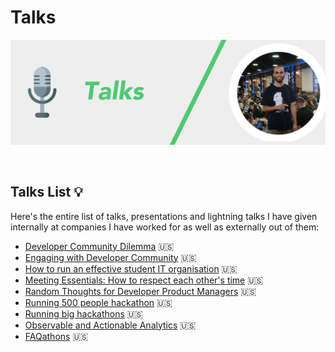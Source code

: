 # Talks

![](/Assets/TalksBanner.png)

<a href="https://github.com/konradsopala/talks/tree/master/Talks"><img src="https://img.shields.io/badge/Presentation-Talks-blueviolet" alt=""/></a>     <a href="https://github.com/konradsopala/github-linkedin/tree/master/Presentations"><img src="https://img.shields.io/badge/Lightning-Talks-blueviolet" alt=""/></a>   <a href="https://github.com/konradsopala/github-linkedin"><img src="https://img.shields.io/badge/Public-Speaking-blueviolet" alt=""/></a>

## Talks List 💡

Here's the entire list of talks, presentations and lightning talks I have given internally at companies I have worked for as well as externally out of them:

* [Developer Community Dilemma](https://github.com/konradsopala/talks/blob/master/Talks/DeveloperCommunityDilemma.pdf) 🇺🇸<br>
* [Engaging with Developer Community](https://github.com/konradsopala/talks/blob/master/Talks/EngagingWithDeveloperCommunity.pdf) 🇺🇸<br>
* [How to run an effective student IT organisation](https://github.com/konradsopala/talks/blob/master/Talks/GitHubCampusExpertsPresentation.pdf) 🇺🇸<br>
* [Meeting Essentials: How to respect each other's time](https://github.com/konradsopala/talks/blob/master/Talks/MeetingsEssentials.pdf) 🇺🇸<br>
* [Random Thoughts for Developer Product Managers](https://github.com/konradsopala/talks/blob/master/Talks/RandomThoughtsForDeveloperProductManagers.pdf) 🇺🇸<br>
* [Running 500 people hackathon](https://github.com/konradsopala/talks/blob/master/Talks/Running500peoplehackathon.pdf) 🇺🇸<br>
* [Running big hackathons](https://github.com/konradsopala/talks/blob/core-changes/Talks/RunningBigHackathons.pdf) 🇺🇸<br>
* [Observable and Actionable Analytics](https://github.com/konradsopala/talks/blob/master/Talks/ObservableAndActionableAnalytics.pdf) 🇺🇸<br>
* [FAQathons](https://github.com/konradsopala/talks/blob/master/Talks/FAQathons.pdf) 🇺🇸<br>
